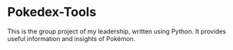 # Pokedex-Tools
This is the group project of my leadership, written using Python. It provides useful information and insights of Pokémon. 
